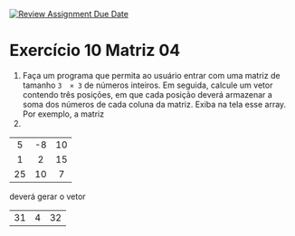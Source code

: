 [![Review Assignment Due Date](https://classroom.github.com/assets/deadline-readme-button-24ddc0f5d75046c5622901739e7c5dd533143b0c8e959d652212380cedb1ea36.svg)](https://classroom.github.com/a/dhsMoycH)
# Exercício 10 Matriz 04

1. Faça um programa que permita ao usuário entrar com uma matriz de tamanho `3  × 3` de números inteiros. Em seguida, calcule um vetor contendo três posições, em  que cada posição deverá armazenar a soma dos números de cada coluna da matriz.  Exiba na tela esse array. Por exemplo, a matriz
2. 
<table align="center">
    <tr>
        <td align="center">5</td>
        <td align="center">-8</td>
        <td align="center">10</td>
    </tr>
    <tr>
        <td align="center">1</td>
        <td align="center">2</td>
        <td align="center">15</td>
    </tr>
    <tr>
        <td align="center">25</td>
        <td align="center">10</td>
        <td align="center">7</td>
    </tr>
  
</table>    
    deverá gerar o vetor
<table align="center">
    <tr>
        <td align="center">31</td>
        <td align="center">4</td>
        <td align="center">32</td>
    </tr>
</table>
